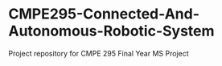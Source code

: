 # CMPE295-Connected-And-Autonomous-Robotic-System
Project repository for CMPE 295 Final Year MS Project
